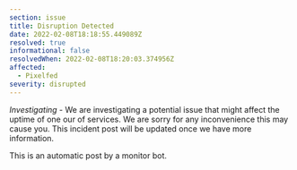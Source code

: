```yaml
---
section: issue
title: Disruption Detected
date: 2022-02-08T18:18:55.449089Z
resolved: true
informational: false
resolvedWhen: 2022-02-08T18:20:03.374956Z
affected:
  - Pixelfed
severity: disrupted
---
```

*Investigating* - We are investigating a potential issue that might affect the uptime of one our of services. We are sorry for any inconvenience this may cause you. This incident post will be updated once we have more information.

This is an automatic post by a monitor bot.
        